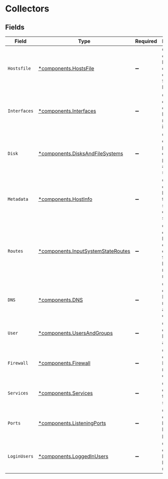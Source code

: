 # Collectors


## Fields

| Field                                                                                   | Type                                                                                    | Required                                                                                | Description                                                                             |
| --------------------------------------------------------------------------------------- | --------------------------------------------------------------------------------------- | --------------------------------------------------------------------------------------- | --------------------------------------------------------------------------------------- |
| `Hostsfile`                                                                             | [*components.HostsFile](../../models/components/hostsfile.md)                           | :heavy_minus_sign:                                                                      | Creates events based on entries collected from the hosts file                           |
| `Interfaces`                                                                            | [*components.Interfaces](../../models/components/interfaces.md)                         | :heavy_minus_sign:                                                                      | Creates events for each of the host’s network interfaces                                |
| `Disk`                                                                                  | [*components.DisksAndFileSystems](../../models/components/disksandfilesystems.md)       | :heavy_minus_sign:                                                                      | Creates events for physical disks, partitions, and file systems                         |
| `Metadata`                                                                              | [*components.HostInfo](../../models/components/hostinfo.md)                             | :heavy_minus_sign:                                                                      | Creates events based on the host system’s current state                                 |
| `Routes`                                                                                | [*components.InputSystemStateRoutes](../../models/components/inputsystemstateroutes.md) | :heavy_minus_sign:                                                                      | Creates events based on entries collected from the host’s network routes                |
| `DNS`                                                                                   | [*components.DNS](../../models/components/dns.md)                                       | :heavy_minus_sign:                                                                      | Creates events for DNS resolvers and search entries                                     |
| `User`                                                                                  | [*components.UsersAndGroups](../../models/components/usersandgroups.md)                 | :heavy_minus_sign:                                                                      | Creates events for local users and groups                                               |
| `Firewall`                                                                              | [*components.Firewall](../../models/components/firewall.md)                             | :heavy_minus_sign:                                                                      | Creates events for Firewall rules entries                                               |
| `Services`                                                                              | [*components.Services](../../models/components/services.md)                             | :heavy_minus_sign:                                                                      | Creates events from the list of services                                                |
| `Ports`                                                                                 | [*components.ListeningPorts](../../models/components/listeningports.md)                 | :heavy_minus_sign:                                                                      | Creates events from list of listening ports                                             |
| `LoginUsers`                                                                            | [*components.LoggedInUsers](../../models/components/loggedinusers.md)                   | :heavy_minus_sign:                                                                      | Creates events from list of logged-in users                                             |